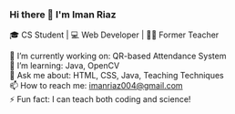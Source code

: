 ### Hi there 👋 I'm Iman Riaz
🎓 CS Student | 💻 Web Developer | 👩‍🏫 Former Teacher

🔭 I’m currently working on: QR-based Attendance System  
🌱 I’m learning: Java, OpenCV  
💬 Ask me about: HTML, CSS, Java, Teaching Techniques  
📫 How to reach me: imanriaz004@gmail.com  
⚡ Fun fact: I can teach both coding and science!

<!---
ImanRiaz/ImanRiaz is a ✨ special ✨ repository because its `README.md` (this file) appears on your GitHub profile.
You can click the Preview link to take a look at your changes.
--->  
